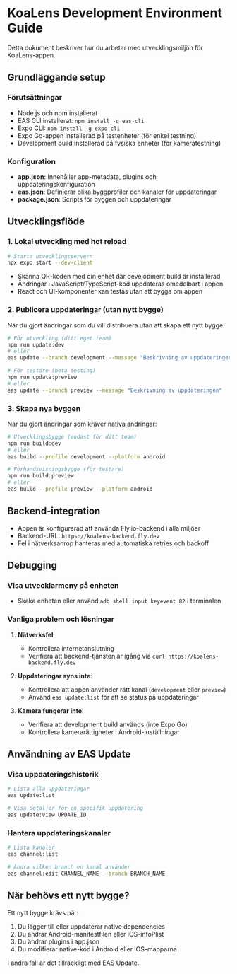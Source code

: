 # KoaLens Development Environment Guide

Detta dokument beskriver hur du arbetar med utvecklingsmiljön för KoaLens-appen.

## Grundläggande setup

### Förutsättningar
- Node.js och npm installerat
- EAS CLI installerat: `npm install -g eas-cli`
- Expo CLI: `npm install -g expo-cli`
- Expo Go-appen installerad på testenheter (för enkel testning)
- Development build installerad på fysiska enheter (för kameratestning)

### Konfiguration
- **app.json**: Innehåller app-metadata, plugins och uppdateringskonfiguration
- **eas.json**: Definierar olika byggprofiler och kanaler för uppdateringar
- **package.json**: Scripts för byggen och uppdateringar

## Utvecklingsflöde

### 1. Lokal utveckling med hot reload

```bash
# Starta utvecklingsservern
npx expo start --dev-client
```

- Skanna QR-koden med din enhet där development build är installerad
- Ändringar i JavaScript/TypeScript-kod uppdateras omedelbart i appen
- React och UI-komponenter kan testas utan att bygga om appen

### 2. Publicera uppdateringar (utan nytt bygge)

När du gjort ändringar som du vill distribuera utan att skapa ett nytt bygge:

```bash
# För utveckling (ditt eget team)
npm run update:dev
# eller
eas update --branch development --message "Beskrivning av uppdateringen"

# För testare (beta testing)
npm run update:preview
# eller
eas update --branch preview --message "Beskrivning av uppdateringen"
```

### 3. Skapa nya byggen

När du gjort ändringar som kräver nativa ändringar:

```bash
# Utvecklingsbygge (endast för ditt team)
npm run build:dev
# eller
eas build --profile development --platform android

# Förhandsvisningsbygge (för testare)
npm run build:preview
# eller
eas build --profile preview --platform android
```

## Backend-integration

- Appen är konfigurerad att använda Fly.io-backend i alla miljöer
- Backend-URL: `https://koalens-backend.fly.dev`
- Fel i nätverksanrop hanteras med automatiska retries och backoff

## Debugging

### Visa utvecklarmeny på enheten
- Skaka enheten eller använd `adb shell input keyevent 82` i terminalen

### Vanliga problem och lösningar

1. **Nätverksfel**:
   - Kontrollera internetanslutning
   - Verifiera att backend-tjänsten är igång via `curl https://koalens-backend.fly.dev`

2. **Uppdateringar syns inte**:
   - Kontrollera att appen använder rätt kanal (`development` eller `preview`)
   - Använd `eas update:list` för att se status på uppdateringar

3. **Kamera fungerar inte**:
   - Verifiera att development build används (inte Expo Go)
   - Kontrollera kamerarättigheter i Android-inställningar

## Användning av EAS Update

### Visa uppdateringshistorik

```bash
# Lista alla uppdateringar
eas update:list

# Visa detaljer för en specifik uppdatering
eas update:view UPDATE_ID
```

### Hantera uppdateringskanaler

```bash
# Lista kanaler
eas channel:list

# Ändra vilken branch en kanal använder
eas channel:edit CHANNEL_NAME --branch BRANCH_NAME
```

## När behövs ett nytt bygge?

Ett nytt bygge krävs när:
1. Du lägger till eller uppdaterar native dependencies
2. Du ändrar Android-manifestfilen eller iOS-infoPlist
3. Du ändrar plugins i app.json
4. Du modifierar native-kod i Android eller iOS-mapparna

I andra fall är det tillräckligt med EAS Update.